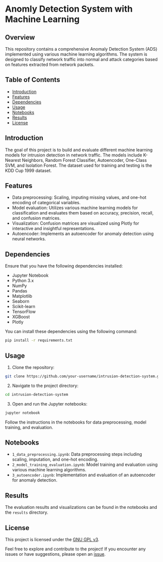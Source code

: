 # Anomly Detection System with Machine Learning

## Overview

This repository contains a comprehensive Anomaly Detection System (ADS) implemented using various machine learning algorithms. The system is designed to classify network traffic into normal and attack categories based on features extracted from network packets.

## Table of Contents

- [Introduction](#introduction)
- [Features](#features)
- [Dependencies](#dependencies)
- [Usage](#usage)
- [Notebooks](#notebooks)
- [Results](#results)
- [License](#license)

## Introduction

The goal of this project is to build and evaluate different machine learning models for intrusion detection in network traffic. The models include K-Nearest Neighbors, Random Forest Classifier, Autoencoder, One-Class SVM, and Isolation Forest. The dataset used for training and testing is the KDD Cup 1999 dataset.

## Features

- Data preprocessing: Scaling, imputing missing values, and one-hot encoding of categorical variables.
- Model evaluation: Utilizes various machine learning models for classification and evaluates them based on accuracy, precision, recall, and confusion matrices.
- Visualization: Confusion matrices are visualized using Plotly for interactive and insightful representations.
- Autoencoder: Implements an autoencoder for anomaly detection using neural networks.

## Dependencies

Ensure that you have the following dependencies installed:

- Jupyter Notebook
- Python 3.x
- NumPy
- Pandas
- Matplotlib
- Seaborn
- Scikit-learn
- TensorFlow
- XGBoost
- Plotly

You can install these dependencies using the following command:

```bash
pip install -r requirements.txt
```

## Usage

1. Clone the repository:

```bash
git clone https://github.com/your-username/intrusion-detection-system.git
```

2. Navigate to the project directory:

```bash
cd intrusion-detection-system
```

3. Open and run the Jupyter notebooks:

```bash
jupyter notebook
```

Follow the instructions in the notebooks for data preprocessing, model training, and evaluation.

## Notebooks

- `1_data_preprocessing.ipynb`: Data preprocessing steps including scaling, imputation, and one-hot encoding.
- `2_model_training_evaluation.ipynb`: Model training and evaluation using various machine learning algorithms.
- `3_autoencoder.ipynb`: Implementation and evaluation of an autoencoder for anomaly detection.

## Results

The evaluation results and visualizations can be found in the notebooks and the `results` directory.

## License

This project is licensed under the [GNU GPL v3](LICENSE).

Feel free to explore and contribute to the project! If you encounter any issues or have suggestions, please open an [issue](https://github.com/your-username/intrusion-detection-system/issues).
